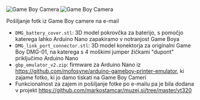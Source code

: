 ![Game Boy Camera](https://raw.githubusercontent.com/markostamcar/muzej.si/master/gb-camera/gb1.jpg) ![Game Boy Camera](https://raw.githubusercontent.com/markostamcar/muzej.si/master/gb-camera/gb2.jpg)

Pošiljanje fotk iz Game Boy camere na e-mail

- `DMG_battery_cover.stl`: 3D model pokrovčka za baterijo, s pomočjo katerega lahko Arduino Nano zapakiramo v notranjost Game Boya
- `DMG_link_port_connector.stl`: 3D model konektorja za originalni Game Boy DMG-01, na katerega s 4 moškimi jumper žičkami "dupont" priključimo Arduino Nano
- `gbp_emulator_v2.zip`: firmware za Arduino Nano iz https://github.com/mofosyne/arduino-gameboy-printer-emulator, ki zajame fotko, ki jo damo tiskati na Game Boy Cameri
- Funkcionalnost za zajem in pošiljanje fotke po e-mailu pa je bila dodana v projekt https://github.com/markostamcar/muzej.si/tree/master/vt320
